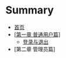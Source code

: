 # Summary

* [首页](README.md)
* [\[第一章 普通用户篇\]](chapter1/README.md)
    * [登录与退出](chapter1/登录与退出.md)
* \[第二章 管理员篇\]


